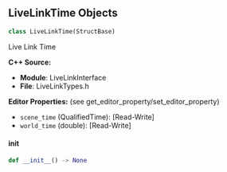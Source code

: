 ## LiveLinkTime Objects

```python
class LiveLinkTime(StructBase)
```

Live Link Time

**C++ Source:**

- **Module**: LiveLinkInterface
- **File**: LiveLinkTypes.h

**Editor Properties:** (see get_editor_property/set_editor_property)

- ``scene_time`` (QualifiedTime):  [Read-Write]
- ``world_time`` (double):  [Read-Write]

<a id="unreal.LiveLinkTime.__init__"></a>

#### __init__

```python
def __init__() -> None
```

<a id="unreal.LiveLinkFrameRate"></a>